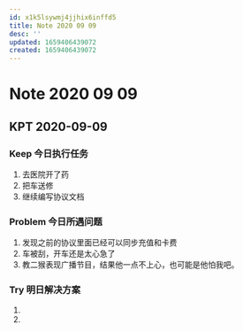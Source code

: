 ```yaml
---
id: x1k5lsywmj4jjhix6inffd5
title: Note 2020 09 09
desc: ''
updated: 1659406439072
created: 1659406439072
---
```

# Note 2020 09 09

## KPT 2020-09-09

### Keep 今日执行任务
1. 去医院开了药
2. 把车送修
3. 继续编写协议文档

### Problem 今日所遇问题
1. 发现之前的协议里面已经可以同步充值和卡费
2. 车被刮，开车还是太心急了
3. 教二猴表现广播节目，结果他一点不上心，也可能是他怕我吧。

### Try 明日解决方案
1. 
2. 